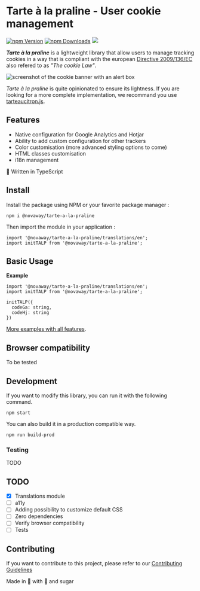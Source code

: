 # Tarte à la praline - User cookie management

<a href="https://www.npmjs.com/package/@novaway/tarte-a-la-praline"><img src="https://img.shields.io/npm/v/@novaway/tarte-a-la-praline.svg" alt="npm Version"></a>
<a href="https://npmcharts.com/compare/@novaway/tarte-a-la-praline?minimal=true"><img src="https://img.shields.io/npm/dw/@novaway/tarte-a-la-praline.svg" alt="npm Downloads"></a>
<a href="https://david-dm.org/novaway/tarte-a-la-praline" title="dependencies status"><img src="https://david-dm.org/novaway/tarte-a-la-praline/status.svg"/></a>

_**Tarte à la praline**_ is a lightweight library that allow users to manage tracking cookies in a way that is compliant with the european [Directive 2009/136/EC](https://eur-lex.europa.eu/LexUriServ/LexUriServ.do?uri=OJ:L:2009:337:0011:0036:en:PDF) also refered to as _"The cookie Law"_.

![screenshot of the cookie banner with an alert box](doc/screenshot.png)

_Tarte à la praline_ is quite opinionated to ensure its lightness. If you are looking for a more complete implementation, we recommand you use [tarteaucitron.js](https://github.com/AmauriC/tarteaucitron.js).

## Features

-   Native configuration for Google Analytics and Hotjar
-   Ability to add custom configuration for other trackers
-   Color customisation (more advanced styling options to come)
-   HTML classes customisation
-   i18n management

🔷 Written in TypeScript

## Install

Install the package using NPM or your favorite package manager :

```
npm i @novaway/tarte-a-la-praline
```

Then import the module in your application :

```
import '@novaway/tarte-a-la-praline/translations/en';
import initTALP from '@novaway/tarte-a-la-praline';
```

## Basic Usage

**Example**

```
import '@novaway/tarte-a-la-praline/translations/en';
import initTALP from '@novaway/tarte-a-la-praline';

initTALP({
  codeGa: string,
  codeHj: string
})
```

[More examples with all features](./example/EXAMPLE.md).

## Browser compatibility

To be tested

## Development

If you want to modify this library, you can run it with the following command.

```
npm start
```

You can also build it in a production compatible way.

```
npm run build-prod
```

### Testing

TODO

## TODO

-   [x] Translations module
-   [ ] a11y
-   [ ] Adding possibility to customize default CSS
-   [ ] Zero dependencies
-   [ ] Verify browser compatibility
-   [ ] Tests

## Contributing

If you want to contribute to this project, please refer to our [Contributing Guidelines](CONTRIBUTING.md)

Made in 🦁 with 🌰 and sugar
